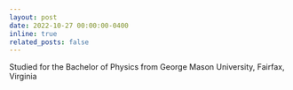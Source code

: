 ```yaml
---
layout: post
date: 2022-10-27 00:00:00-0400
inline: true
related_posts: false
---
```


Studied for the Bachelor of Physics from George Mason University, Fairfax, Virginia
